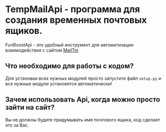 # TempMailApi - программа для создания временных почтовых ящиков.

FunBoostApi - это удобный инструмент для автоматизации взаимодействия с сайтом [MailTm](https://mail.tm)

## Что необходимо для работы с кодом?

Для установки всех нужных модулей просто запустите файл ```setup.py``` и все нужные модули установятся автоматически! 

## Зачем использовать Api, когда можно просто зайти на сайт?
Вы не должны будите придумывать имя почтового ящика, код сделает это за Вас.
